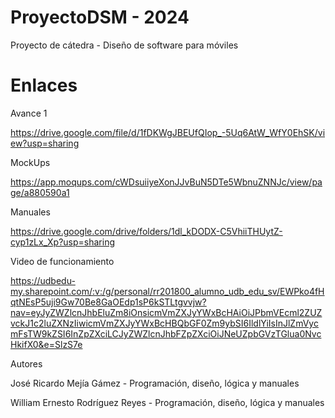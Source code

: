 # ProyectoDSM - 2024
Proyecto de cátedra - Diseño de software para móviles
# Enlaces
Avance 1

https://drive.google.com/file/d/1fDKWgJBEUfQIop_-5Uq6AtW_WfY0EhSK/view?usp=sharing

MockUps

https://app.moqups.com/cWDsuiiyeXonJJvBuN5DTe5WbnuZNNJc/view/page/a880590a1

Manuales

https://drive.google.com/drive/folders/1dl_kDODX-C5VhiiTHUytZ-cyp1zLx_Xp?usp=sharing

Video de funcionamiento

https://udbedu-my.sharepoint.com/:v:/g/personal/rr201800_alumno_udb_edu_sv/EWPko4fHqtNEsP5uji9Gw70Be8GaOEdp1sP6kSTLtgvvjw?nav=eyJyZWZlcnJhbEluZm8iOnsicmVmZXJyYWxBcHAiOiJPbmVEcml2ZUZvckJ1c2luZXNzIiwicmVmZXJyYWxBcHBQbGF0Zm9ybSI6IldlYiIsInJlZmVycmFsTW9kZSI6InZpZXciLCJyZWZlcnJhbFZpZXciOiJNeUZpbGVzTGlua0NvcHkifX0&e=SlzS7e

Autores

José Ricardo Mejía Gámez - Programación, diseño, lógica y manuales

William Ernesto Rodríguez Reyes - Programación, diseño, lógica y manuales
